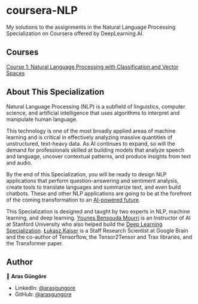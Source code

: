 # coursera-NLP

My solutions to the assignments in the Natural Language Processing Specialization on Coursera offered by DeepLearning.AI.



## Courses

[Course 1: Natural Language Processing with Classification and Vector Spaces](ClassificationAndVectorSpaces)



## About This Specialization

Natural Language Processing (NLP) is a subfield of linguistics, computer science, and artificial intelligence that uses algorithms to interpret and manipulate human language.

This technology is one of the most broadly applied areas of machine learning and is critical in effectively analyzing massive quantities of unstructured, text-heavy data. As AI continues to expand, so will the demand for professionals skilled at building models that analyze speech and language, uncover contextual patterns, and produce insights from text and audio.

By the end of this Specialization, you will be ready to design NLP applications that perform question-answering and sentiment analysis, create tools to translate languages and summarize text, and even build chatbots. These and other NLP applications are going to be at the forefront of the coming transformation to an [AI-powered future](https://bit.ly/3dRdU2m).

This Specialization is designed and taught by two experts in NLP, machine learning, and deep learning. [Younes Bensouda Mourri](https://www.linkedin.com/in/younes-bensouda-mourri-8749b9a9/) is an Instructor of AI at Stanford University who also helped build the [Deep Learning Specialization](https://bit.ly/3fexxkV). [Łukasz Kaiser](https://www.linkedin.com/in/lukaszkaiser/) is a Staff Research Scientist at Google Brain and the co-author of Tensorflow, the Tensor2Tensor and Trax libraries, and the Transformer paper.



## Author

👤 **Aras Güngöre**

* LinkedIn: [@arasgungore](https://www.linkedin.com/in/arasgungore)
* GitHub: [@arasgungore](https://github.com/arasgungore)
